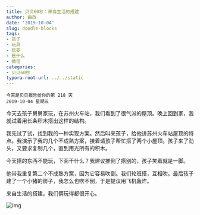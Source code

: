 ```yaml
---
title: 贝贝60秒：来自生活的搭建
author: 曲政
date: '2019-10-04'
slug: doodle-blocks
tags:
- 孩子
- 玩具
- 玩耍
- 是什么
- 微信
categories:
- 贝贝60秒
typora-root-url: ../../static
---
```


```
今天是贝贝报告给你的第 218 天
2019-10-04 星期五
```

今天去孩子舅舅家玩，在苏州火车站，我们看到了很气派的屋顶。晚上回到家，我就试着用长条积木搭出这样的结构。

我先试了试，找到我的一种实现方案。然后叫来孩子，给他讲苏州火车站屋顶的特点。我演示了我的几个不成熟方案，接着请孩子帮忙搭了两个小屋顶。孩子来了劲头，又要求复制几个，直到用光所有的积木。

今天搭的东西不能玩，下面干什么？我建议推倒了搭别的，孩子笑着就是一脚。

他带我重复第二个不成熟方案，因为它容易吹倒。我们轮班搭，互相吹。最后孩子建了一个小猪的房子，我怎么也吹不倒，于是提议用飞机轰炸。

来自生活的搭建，我们俩玩得都很开心。

![img](/images/2019-10-04-%E8%B4%9D%E8%B4%9D60%E7%A7%92%EF%BC%9A%E6%9D%A5%E8%87%AA%E7%94%9F%E6%B4%BB%E7%9A%84%E6%90%AD%E5%BB%BA/640.jpeg)
​